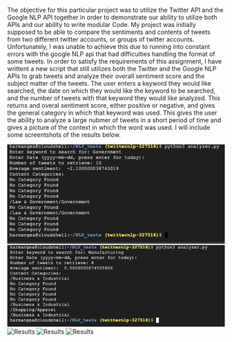 The objective for this particular project was to utilize the Twitter API and the Google NLP API together in order to demonstrate our ability to utilize both APIs and our ability to write modular Code. My project was initially supposed to be able to compare the sentiments and contents of tweets from two different twitter accounts, or groups of twitter accounts. Unfortunately, I was unable to achieve this due to running into constant errors with the google NLP api that had difficulties handling the format of some tweets. In order to satisfy the requirements of this assignment, I have writtent a new script that still utilizes both the Twitter and the Google NLP APIs to grab tweets and analyze their overall sentiment score and the subject matter of the tweets. The user enters a keyword they would like searched, the date on which they would like the keyword to be searched, and the number of tweets with that keyword they would like analyzed. This returns and overal sentiment score, either positive or negative, and gives the general category in which that keyword was used. This gives the user the ability to analyze a large nubmer of tweets in a short period of time and gives a picture of the context in which the word was used. I will include some screentshots of the results below.

![](Final_res1.png)
![Results](fin_res2.png)
![Results](/fin_res3.png)
![Results](/fin_res4.png)
![Results](/fin_res5.png)
